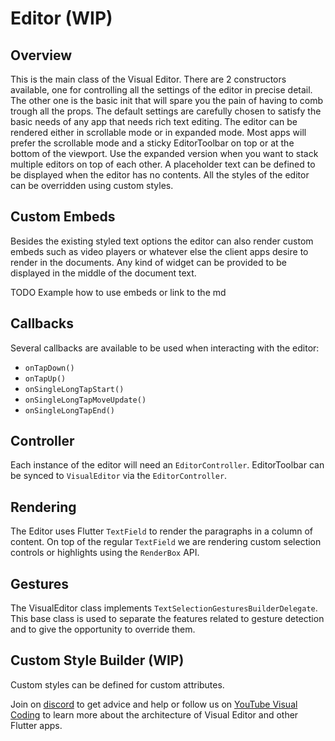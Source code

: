 # Editor (WIP)

## Overview
This is the main class of the Visual Editor. There are 2 constructors available, one for controlling all the settings of the editor in precise detail. The other one is the basic init that will spare you the pain of having to comb trough all the props. The default settings are carefully chosen to satisfy the basic needs of any app that needs rich text editing. The editor can be rendered either in scrollable mode or in expanded mode. Most apps will prefer the scrollable mode and a sticky EditorToolbar on top or at the bottom of the viewport. Use the expanded version when you want to stack multiple editors on top of each other. A placeholder text can be defined to be displayed when the editor has no contents. All the styles of the editor can be overridden using custom styles.

## Custom Embeds
Besides the existing styled text options the editor can also render custom embeds such as video players or whatever else the client apps desire to render in the documents. Any kind of widget can be provided to be displayed in the middle of the document text.

TODO Example how to use embeds or link to the md

## Callbacks
Several callbacks are available to be used when interacting with the editor:
- `onTapDown()`
- `onTapUp()`
- `onSingleLongTapStart()`
- `onSingleLongTapMoveUpdate()`
- `onSingleLongTapEnd()`

## Controller
Each instance of the editor will need an `EditorController`. EditorToolbar can be synced to `VisualEditor` via the `EditorController`.

## Rendering
The Editor uses Flutter `TextField` to render the paragraphs in a column of content. On top of the regular `TextField` we are rendering custom selection controls or highlights using the `RenderBox` API.

## Gestures
The VisualEditor class implements `TextSelectionGesturesBuilderDelegate`. This base class is used to separate the features related to gesture detection and to give the opportunity to override them.

## Custom Style Builder (WIP)
Custom styles can be defined for custom attributes.

Join on [discord](https://discord.gg/XpGygmXde4) to get advice and help or follow us on [YouTube Visual Coding](https://www.youtube.com/channel/UC2-5lfNbbErIds0Iuai8yfA) to learn more about the architecture of Visual Editor and other Flutter apps.